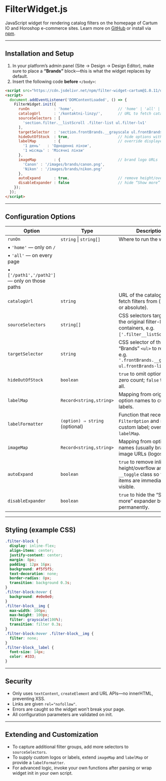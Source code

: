 # FilterWidget.js

JavaScript widget for rendering catalog filters on the homepage of Cartum IO and Horoshop e-commerce sites.
Learn more on [GitHub](https://github.com/PhantomDraft/filter-widget-cartum) or install via [npm](https://www.npmjs.com/package/filter-widget-cartum).

---

## Installation and Setup

1. In your platform’s admin panel (Site → Design → Design Editor), make sure to place a **“Brands”** block—this is what the widget replaces by default.
2. Insert the following code **before** `</body>`:

```html
<script src="https://cdn.jsdelivr.net/npm/filter-widget-cartum@1.0.11/dist/filterWidget.umd.js"></script>
<script>
  document.addEventListener('DOMContentLoaded', () => {
    FilterWidget.init({
      runOn           : 'home',                    // 'home' | 'all' | [ '/path1', '/path2' ]
      catalogUrl      : '/kontaktni-linzy/',       // URL to fetch catalog filters from
      sourceSelectors : [
        'section.filter.__listScroll .filter-list ul.filter-lv1'
      ],
      targetSelector  : 'section.frontBrands.__grayscale ul.frontBrands-list',
      hideOutOfStock  : true,                      // hide options with zero items
      labelMap        : {                          // override displayed labels
        '1 день'   : 'Одноденні лінзи',
        '1 місяць' : 'Місячні лінзи'
      },
      imageMap        : {                          // brand logo URLs
        'Canon' : '/images/brands/canon.png',
        'Nikon' : '/images/brands/nikon.png'
      },
      autoExpand      : true,                      // remove height/overflow toggle
      disableExpander : false                      // hide “Show more” button
    });
  });
</script>
```

---

## Configuration Options

| Option                                        | Type                           | Description                                                                                               |
| --------------------------------------------- | ------------------------------ | --------------------------------------------------------------------------------------------------------- |
| `runOn`                                       | `string` \| `string[]`         | Where to run the widget:                                                                                  |
| • `'home'` — only on `/`                      |                                |                                                                                                           |
| • `'all'` — on every page                     |                                |                                                                                                           |
| • `['/path1','/path2']` — only on those paths |                                |                                                                                                           |
| `catalogUrl`                                  | `string`                       | URL of the catalog page to fetch filters from (relative or absolute).                                     |
| `sourceSelectors`                             | `string[]`                     | CSS selectors targeting the original filter-list containers, e.g. `['.filter__listScroll']`.              |
| `targetSelector`                              | `string`                       | CSS selector of the “Brands” `<ul>` to replace, e.g. `'.frontBrands.__grayscale ul.frontBrands-list'`.    |
| `hideOutOfStock`                              | `boolean`                      | `true` to omit options with zero count; `false` to show all.                                              |
| `labelMap`                                    | `Record<string,string>`        | Mapping from original option names to custom labels.                                                      |
| `labelFormatter`                              | `(option) ⇒ string` (optional) | Function that receives a `FilterOption` and returns a custom label; overrides `labelMap`.                 |
| `imageMap`                                    | `Record<string,string>`        | Mapping from option names (usually brands) to image URLs (logos).                                         |
| `autoExpand`                                  | `boolean`                      | `true` to remove inline height/overflow and `. __toggle` class so that all items are immediately visible. |
| `disableExpander`                             | `boolean`                      | `true` to hide the “Show more” expander button permanently.                                               |

---

## Styling (example CSS)

```css
.filter-block {
  display: inline-flex;
  align-items: center;
  justify-content: center;
  margin: 8px;
  padding: 12px 16px;
  background: #f5f5f5;
  text-decoration: none;
  border-radius: 8px;
  transition: background 0.3s;
}
.filter-block:hover {
  background: #e0e0e0;
}
.filter-block__img {
  max-width: 100px;
  max-height: 100px;
  filter: grayscale(100%);
  transition: filter 0.3s;
}
.filter-block:hover .filter-block__img {
  filter: none;
}
.filter-block__label {
  font-size: 14px;
  color: #333;
}
```

---

## Security

* Only uses `textContent`, `createElement` and URL APIs—no innerHTML, preventing XSS.
* Links are given `rel="nofollow"`.
* Errors are caught so the widget won’t break your page.
* All configuration parameters are validated on init.

---

## Extending and Customization

* To capture additional filter groups, add more selectors to `sourceSelectors`.
* To supply custom logos or labels, extend `imageMap` and `labelMap` or provide a `labelFormatter`.
* For advanced logic, invoke your own functions after parsing or wrap widget init in your own script.